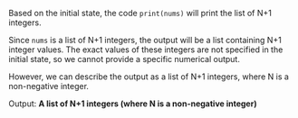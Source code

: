 Based on the initial state, the code `print(nums)` will print the list of N+1 integers.

Since `nums` is a list of N+1 integers, the output will be a list containing N+1 integer values. The exact values of these integers are not specified in the initial state, so we cannot provide a specific numerical output.

However, we can describe the output as a list of N+1 integers, where N is a non-negative integer.

Output: **A list of N+1 integers (where N is a non-negative integer)**